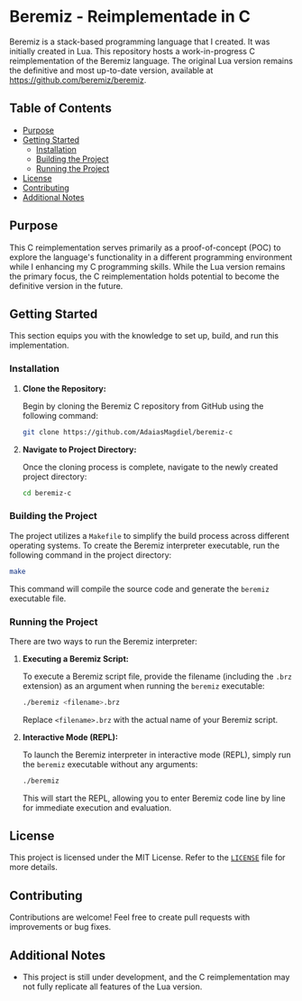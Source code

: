 # Beremiz - Reimplementade in C

Beremiz is a stack-based programming language that I created. It was initially created in Lua. This repository hosts a work-in-progress C reimplementation of the Beremiz language. The original Lua version remains the definitive and most up-to-date version, available at https://github.com/beremiz/beremiz.

## Table of Contents

- [Purpose](#purpose)
- [Getting Started](#getting-started)
  - [Installation](#installation)
  - [Building the Project](#building-the-project)
  - [Running the Project](#running-the-project)
- [License](#license)
- [Contributing](#contributing)
- [Additional Notes](#additional-notes)

## Purpose

This C reimplementation serves primarily as a proof-of-concept (POC) to explore the language's functionality in a different programming environment while I enhancing my C programming skills. While the Lua version remains the primary focus, the C reimplementation holds potential to become the definitive version in the future.

## Getting Started

This section equips you with the knowledge to set up, build, and run this implementation.

### Installation

1. **Clone the Repository:**

   Begin by cloning the Beremiz C repository from GitHub using the following command:

   ```bash
   git clone https://github.com/AdaiasMagdiel/beremiz-c
   ```

2. **Navigate to Project Directory:**

   Once the cloning process is complete, navigate to the newly created project directory:

   ```bash
   cd beremiz-c
   ```

### Building the Project

The project utilizes a `Makefile` to simplify the build process across different operating systems. To create the Beremiz interpreter executable, run the following command in the project directory:

   ```bash
   make
   ```

This command will compile the source code and generate the `beremiz` executable file.

### Running the Project

There are two ways to run the Beremiz interpreter:

1. **Executing a Beremiz Script:**

   To execute a Beremiz script file, provide the filename (including the `.brz` extension) as an argument when running the `beremiz` executable:

   ```bash
   ./beremiz <filename>.brz
   ```

   Replace `<filename>.brz` with the actual name of your Beremiz script.

2. **Interactive Mode (REPL):**

   To launch the Beremiz interpreter in interactive mode (REPL), simply run the `beremiz` executable without any arguments:

   ```bash
   ./beremiz
   ```

   This will start the REPL, allowing you to enter Beremiz code line by line for immediate execution and evaluation.

## License

This project is licensed under the MIT License. Refer to the [`LICENSE`](LICENSE) file for more details.

## Contributing

Contributions are welcome! Feel free to create pull requests with improvements or bug fixes.

## Additional Notes

- This project is still under development, and the C reimplementation may not fully replicate all features of the Lua version.
